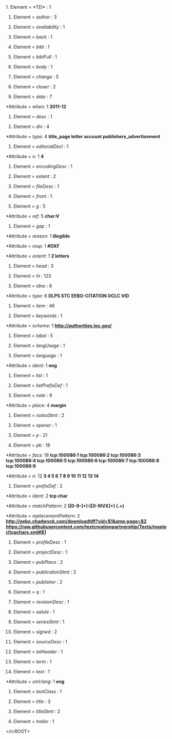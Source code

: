 <?xml version="1.0" encoding="UTF-8"?><n:ROOT xmlns:tei="http://www.tei-c.org/ns/1.0" xmlns:n="www.example.com">1. Element =  *TEI* : 1
    
1. Element =  *author* : 3
    
1. Element =  *availability* : 1
    
1. Element =  *back* : 1
    
1. Element =  *bibl* : 1
    
1. Element =  *biblFull* : 1
    
1. Element =  *body* : 1
    
1. Element =  *change* : 5
    
1. Element =  *closer* : 2
    
1. Element =  *date* : 7
    
  *Attribute = *when*: 1 **2011-12**
    
1. Element =  *desc* : 1
    
1. Element =  *div* : 4
    
  *Attribute = *type*: 4 **title_page letter account publishers_advertisement**
    
1. Element =  *editorialDecl* : 1
    
  *Attribute = *n*: 1 **4**
    
1. Element =  *encodingDesc* : 1
    
1. Element =  *extent* : 2
    
1. Element =  *fileDesc* : 1
    
1. Element =  *front* : 1
    
1. Element =  *g* : 5
    
  *Attribute = *ref*: 5 **char:V**
    
1. Element =  *gap* : 1
    
  *Attribute = *reason*: 1 **illegible**
    
  *Attribute = *resp*: 1 **#OXF**
    
  *Attribute = *extent*: 1 **2 letters**
    
1. Element =  *head* : 3
    
1. Element =  *hi* : 123
    
1. Element =  *idno* : 6
    
  *Attribute = *type*: 6 **DLPS STC EEBO-CITATION OCLC VID**
    
1. Element =  *item* : 46
    
1. Element =  *keywords* : 1
    
  *Attribute = *scheme*: 1 **http://authorities.loc.gov/**
    
1. Element =  *label* : 5
    
1. Element =  *langUsage* : 1
    
1. Element =  *language* : 1
    
  *Attribute = *ident*: 1 **eng**
    
1. Element =  *list* : 1
    
1. Element =  *listPrefixDef* : 1
    
1. Element =  *note* : 9
    
  *Attribute = *place*: 4 **margin**
    
1. Element =  *notesStmt* : 2
    
1. Element =  *opener* : 1
    
1. Element =  *p* : 21
    
1. Element =  *pb* : 18
    
  *Attribute = *facs*: 18 **tcp:100086:1 tcp:100086:2 tcp:100086:3 tcp:100086:4 tcp:100086:5 tcp:100086:6 tcp:100086:7 tcp:100086:8 tcp:100086:9**
    
  *Attribute = *n*: 12 **3 4 5 6 7 8 9 10 11 12 13 14**
    
1. Element =  *prefixDef* : 2
    
  *Attribute = *ident*: 2 **tcp char**
    
  *Attribute = *matchPattern*: 2 **([0-9\-]+):([0-9IVX]+) (.+)**
    
  *Attribute = *replacementPattern*: 2 **http://eebo.chadwyck.com/downloadtiff?vid=$1&amp;page=$2 https://raw.githubusercontent.com/textcreationpartnership/Texts/master/tcpchars.xml#$1**
    
1. Element =  *profileDesc* : 1
    
1. Element =  *projectDesc* : 1
    
1. Element =  *pubPlace* : 2
    
1. Element =  *publicationStmt* : 2
    
1. Element =  *publisher* : 2
    
1. Element =  *q* : 1
    
1. Element =  *revisionDesc* : 1
    
1. Element =  *salute* : 1
    
1. Element =  *seriesStmt* : 1
    
1. Element =  *signed* : 2
    
1. Element =  *sourceDesc* : 1
    
1. Element =  *teiHeader* : 1
    
1. Element =  *term* : 1
    
1. Element =  *text* : 1
    
  *Attribute = *xml:lang*: 1 **eng**
    
1. Element =  *textClass* : 1
    
1. Element =  *title* : 3
    
1. Element =  *titleStmt* : 2
    
1. Element =  *trailer* : 1
    
</n:ROOT>